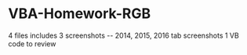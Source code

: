 # VBA-Homework-RGB
  4 files includes
    3 screenshots -- 2014, 2015, 2016 tab screenshots
    1 VB code to review
